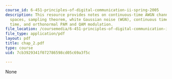 ```yaml
---
course_id: 6-451-principles-of-digital-communication-ii-spring-2005
description: This resource provides notes on continuous-time AWGN channel model, signal
  spaces, sampling theorem, white Gaussian noise (WGN), continuous time to discrete
  time, and orthonormal PAM and QAM modulation.
file_location: /coursemedia/6-451-principles-of-digital-communication-ii-spring-2005/7cb3929341f072786598cd05c69a3f5c_chap_2.pdf
file_type: application/pdf
layout: pdf
title: chap_2.pdf
type: course
uid: 7cb3929341f072786598cd05c69a3f5c

---
```

None